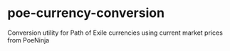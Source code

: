 # poe-currency-conversion
Conversion utility for Path of Exile currencies using current market prices from PoeNinja
